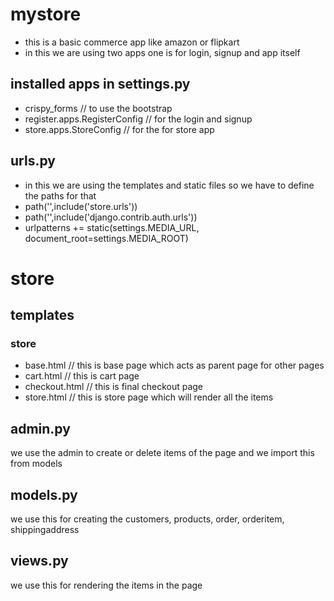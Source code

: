 # mystore
- this is a basic commerce app like amazon or flipkart
- in this we are using two apps one is for login, signup and app itself
## installed apps in settings.py
- crispy_forms // to use the bootstrap
- register.apps.RegisterConfig // for the login and signup 
- store.apps.StoreConfig // for the for store app
## urls.py
- in this we are using the templates and static files so we have to define the paths for that
- path('',include('store.urls'))
- path('',include('django.contrib.auth.urls'))
- urlpatterns += static(settings.MEDIA_URL, document_root=settings.MEDIA_ROOT)
# store 
## templates
### store 
- base.html // this is base page which acts as parent page for other pages
- cart.html // this is cart page
- checkout.html // this is final checkout page
- store.html // this is store page which will render all the items
## admin.py 
we use the admin to create or delete items of the page and we import this from models
## models.py
we use this for creating the customers, products, order, orderitem, shippingaddress
## views.py
we use this for rendering the items in the page

